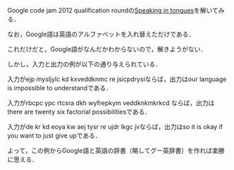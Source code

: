Google code jam 2012 qualification roundの[Speaking in tongues](https://codingcompetitions.withgoogle.com/codejam/round/0000000000432b33/0000000000432cd2)を解いてみる．

なお，Google語は英語のアルファベットを入れ替えただけである．

これだけだと，Google語がなんだかわからないので，解きようがない．

しかし，入力と出力の例が以下の通り与えられている．

入力がejp mysljylc kd kxveddknmc re jsicpdrysiならば，出力はour language is impossible to understandである．

入力がrbcpc ypc rtcsra dkh wyfrepkym veddknkmkrkcd ならば，出力はthere are twenty six factorial possibilitiesである．

入力がde kr kd eoya kw aej tysr re ujdr lkgc jvならば，出力はso it is okay if you want to just give upである．

よって，この例からGoogle語と英語の辞書（略してグー英辞書）を作れば楽勝に思える．
